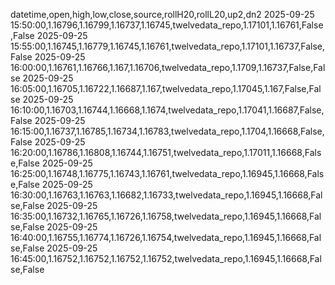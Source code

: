 datetime,open,high,low,close,source,rollH20,rollL20,up2,dn2
2025-09-25 15:50:00,1.16796,1.16799,1.16737,1.16745,twelvedata_repo,1.17101,1.16761,False,False
2025-09-25 15:55:00,1.16745,1.16779,1.16745,1.16761,twelvedata_repo,1.17101,1.16737,False,False
2025-09-25 16:00:00,1.16761,1.16766,1.167,1.16706,twelvedata_repo,1.1709,1.16737,False,False
2025-09-25 16:05:00,1.16705,1.16722,1.16687,1.167,twelvedata_repo,1.17045,1.167,False,False
2025-09-25 16:10:00,1.16703,1.16744,1.16668,1.1674,twelvedata_repo,1.17041,1.16687,False,False
2025-09-25 16:15:00,1.16737,1.16785,1.16734,1.16783,twelvedata_repo,1.1704,1.16668,False,False
2025-09-25 16:20:00,1.16786,1.16808,1.16744,1.16751,twelvedata_repo,1.17011,1.16668,False,False
2025-09-25 16:25:00,1.16748,1.16775,1.16743,1.16761,twelvedata_repo,1.16945,1.16668,False,False
2025-09-25 16:30:00,1.16763,1.16763,1.16682,1.16733,twelvedata_repo,1.16945,1.16668,False,False
2025-09-25 16:35:00,1.16732,1.16765,1.16726,1.16758,twelvedata_repo,1.16945,1.16668,False,False
2025-09-25 16:40:00,1.16755,1.16774,1.16726,1.16754,twelvedata_repo,1.16945,1.16668,False,False
2025-09-25 16:45:00,1.16752,1.16752,1.16752,1.16752,twelvedata_repo,1.16945,1.16668,False,False
